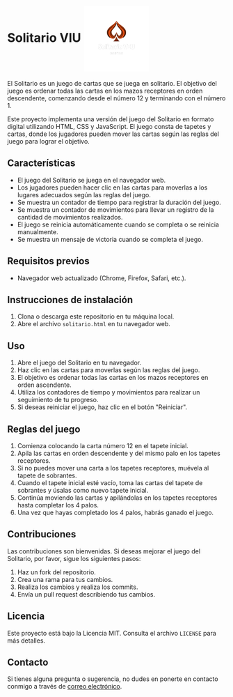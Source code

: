 <h1>
  Solitario VIU
  <img src="/imagenes/logo.png" alt="Logo" style="width: 150px; vertical-align: middle;">
</h1>
El Solitario es un juego de cartas que se juega en solitario. El objetivo del juego es ordenar todas las cartas en los mazos receptores en orden descendente, comenzando desde el número 12 y terminando con el número 1.

Este proyecto implementa una versión del juego del Solitario en formato digital utilizando HTML, CSS y JavaScript. El juego consta de tapetes y cartas, donde los jugadores pueden mover las cartas según las reglas del juego para lograr el objetivo.

## Características

- El juego del Solitario se juega en el navegador web.
- Los jugadores pueden hacer clic en las cartas para moverlas a los lugares adecuados según las reglas del juego.
- Se muestra un contador de tiempo para registrar la duración del juego.
- Se muestra un contador de movimientos para llevar un registro de la cantidad de movimientos realizados.
- El juego se reinicia automáticamente cuando se completa o se reinicia manualmente.
- Se muestra un mensaje de victoria cuando se completa el juego.

## Requisitos previos

- Navegador web actualizado (Chrome, Firefox, Safari, etc.).

## Instrucciones de instalación

1. Clona o descarga este repositorio en tu máquina local.
2. Abre el archivo `solitario.html` en tu navegador web.

## Uso

1. Abre el juego del Solitario en tu navegador.
2. Haz clic en las cartas para moverlas según las reglas del juego.
3. El objetivo es ordenar todas las cartas en los mazos receptores en orden ascendente.
4. Utiliza los contadores de tiempo y movimientos para realizar un seguimiento de tu progreso.
5. Si deseas reiniciar el juego, haz clic en el botón "Reiniciar".

## Reglas del juego

1. Comienza colocando la carta número 12 en el tapete inicial.
2. Apila las cartas en orden descendente y del mismo palo en los tapetes receptores.
3. Si no puedes mover una carta a los tapetes receptores, muévela al tapete de sobrantes.
4. Cuando el tapete inicial esté vacío, toma las cartas del tapete de sobrantes y úsalas como nuevo tapete inicial.
5. Continúa moviendo las cartas y apilándolas en los tapetes receptores hasta completar los 4 palos.
6. Una vez que hayas completado los 4 palos, habrás ganado el juego.

## Contribuciones

Las contribuciones son bienvenidas. Si deseas mejorar el juego del Solitario, por favor, sigue los siguientes pasos:

1. Haz un fork del repositorio.
2. Crea una rama para tus cambios.
3. Realiza los cambios y realiza los commits.
4. Envía un pull request describiendo tus cambios.

## Licencia

Este proyecto está bajo la Licencia MIT. Consulta el archivo `LICENSE` para más detalles.

## Contacto

Si tienes alguna pregunta o sugerencia, no dudes en ponerte en contacto conmigo a través de [correo electrónico](mailto:ocuencamoreno@gmail.com).
